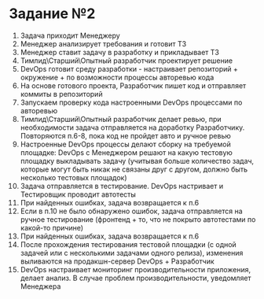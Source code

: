 # Задание №2

1. Задача приходит Менеджеру
2. Менеджер анализирует требования и готовит ТЗ
3. Менеджер ставит задачу в разработку и прикладывает ТЗ
4. Тимлид\Старший\Опытный разработчик проектирует решение
5. DevOps готовит среду разработки - настраивает репозиторий + окружение + по возможности процессы авторевью кода
6. На основе готового проекта, Разработчик пишет код и отправляет коммиты в репозиторий
7. Запускаем проверку кода настроенными DevOps процессами по авторевью 
8. Тимлид\Старший\Опытный разработчик делает ревью, при необходимости задача отправляется на доработку Разработчику. Повторяются п.6-8, пока код не пройдет авто и ручное ревью
9. Настроенные DevOps процессы делают сборку на требуемой площадке: DevOps с Менеджером решают на какую тестовую площадку выкладывать задачу (учитывая больше количество задач, которые могут быть никак не связаны друг с другом, должно быть несколько тестовых площадок)
10. Задача отправляется в тестирование. DevOps настривает и Тестировщик проводит автотесты
11. При найденных ошибках, задача возвращается к п.6
12. Если в п.10 не было обнаружено ошибок, задача отправляется на ручное тестирование (фронтенд + то, что не покрыто автотестами по какой-то причине)
13. При найденных ошибках, задача возвращается к п.6
14. После прохождения тестирования тестовой площадки (с одной задачей или с несколькими задачами одного релиза), изменения выливаются на продакшн-сервер DevOps + Разработчик
15. DevOps настраивает мониторинг производительности приложения, делает анализ. В случае проблем производительности, уведомляет Менеджера